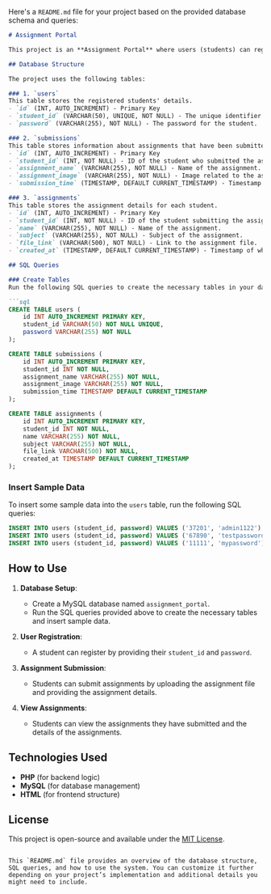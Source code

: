 Here's a `README.md` file for your project based on the provided database schema and queries:

```markdown
# Assignment Portal

This project is an **Assignment Portal** where users (students) can register, submit assignments, and manage them. The portal includes a database for storing user details, assignment submissions, and assignment information. The system supports user authentication, assignment submission, and viewing assignment details.

## Database Structure

The project uses the following tables:

### 1. `users`
This table stores the registered students' details.
- `id` (INT, AUTO_INCREMENT) - Primary Key
- `student_id` (VARCHAR(50), UNIQUE, NOT NULL) - The unique identifier for each student.
- `password` (VARCHAR(255), NOT NULL) - The password for the student.

### 2. `submissions`
This table stores information about assignments that have been submitted by students.
- `id` (INT, AUTO_INCREMENT) - Primary Key
- `student_id` (INT, NOT NULL) - ID of the student who submitted the assignment.
- `assignment_name` (VARCHAR(255), NOT NULL) - Name of the assignment.
- `assignment_image` (VARCHAR(255), NOT NULL) - Image related to the assignment.
- `submission_time` (TIMESTAMP, DEFAULT CURRENT_TIMESTAMP) - Timestamp of when the assignment was submitted.

### 3. `assignments`
This table stores the assignment details for each student.
- `id` (INT, AUTO_INCREMENT) - Primary Key
- `student_id` (INT, NOT NULL) - ID of the student submitting the assignment.
- `name` (VARCHAR(255), NOT NULL) - Name of the assignment.
- `subject` (VARCHAR(255), NOT NULL) - Subject of the assignment.
- `file_link` (VARCHAR(500), NOT NULL) - Link to the assignment file.
- `created_at` (TIMESTAMP, DEFAULT CURRENT_TIMESTAMP) - Timestamp of when the assignment was created.

## SQL Queries

### Create Tables
Run the following SQL queries to create the necessary tables in your database (`assignment_portal`):

```sql
CREATE TABLE users (
    id INT AUTO_INCREMENT PRIMARY KEY,
    student_id VARCHAR(50) NOT NULL UNIQUE,
    password VARCHAR(255) NOT NULL
);

CREATE TABLE submissions (
    id INT AUTO_INCREMENT PRIMARY KEY,
    student_id INT NOT NULL,
    assignment_name VARCHAR(255) NOT NULL,
    assignment_image VARCHAR(255) NOT NULL,
    submission_time TIMESTAMP DEFAULT CURRENT_TIMESTAMP
);

CREATE TABLE assignments (
    id INT AUTO_INCREMENT PRIMARY KEY,
    student_id INT NOT NULL,
    name VARCHAR(255) NOT NULL,
    subject VARCHAR(255) NOT NULL,
    file_link VARCHAR(500) NOT NULL,
    created_at TIMESTAMP DEFAULT CURRENT_TIMESTAMP
);
```

### Insert Sample Data
To insert some sample data into the `users` table, run the following SQL queries:

```sql
INSERT INTO users (student_id, password) VALUES ('37201', 'admin1122');
INSERT INTO users (student_id, password) VALUES ('67890', 'testpassword');
INSERT INTO users (student_id, password) VALUES ('11111', 'mypassword');
```

## How to Use

1. **Database Setup**: 
   - Create a MySQL database named `assignment_portal`.
   - Run the SQL queries provided above to create the necessary tables and insert sample data.

2. **User Registration**: 
   - A student can register by providing their `student_id` and `password`.
   
3. **Assignment Submission**:
   - Students can submit assignments by uploading the assignment file and providing the assignment details.
   
4. **View Assignments**: 
   - Students can view the assignments they have submitted and the details of the assignments.

## Technologies Used
- **PHP** (for backend logic)
- **MySQL** (for database management)
- **HTML** (for frontend structure)

## License

This project is open-source and available under the [MIT License](LICENSE).
```

This `README.md` file provides an overview of the database structure, SQL queries, and how to use the system. You can customize it further depending on your project’s implementation and additional details you might need to include.